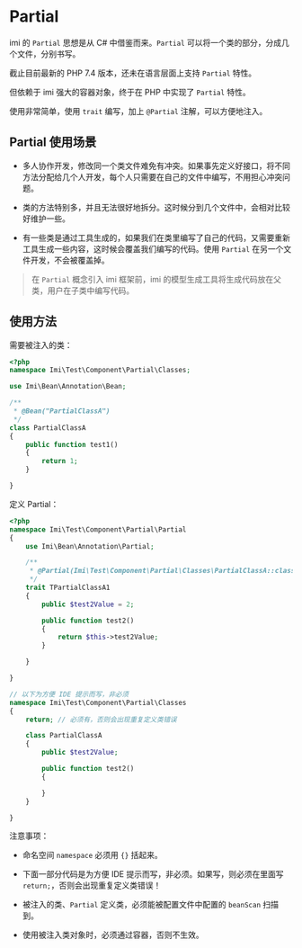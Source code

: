 # Partial

imi 的 `Partial` 思想是从 C# 中借鉴而来。`Partial` 可以将一个类的部分，分成几个文件，分别书写。

截止目前最新的 PHP 7.4 版本，还未在语言层面上支持 `Partial` 特性。

但依赖于 imi 强大的容器对象，终于在 PHP 中实现了 `Partial` 特性。

使用非常简单，使用 `trait` 编写，加上 `@Partial` 注解，可以方便地注入。

## Partial 使用场景

* 多人协作开发，修改同一个类文件难免有冲突。如果事先定义好接口，将不同方法分配给几个人开发，每个人只需要在自己的文件中编写，不用担心冲突问题。

* 类的方法特别多，并且无法很好地拆分。这时候分到几个文件中，会相对比较好维护一些。

* 有一些类是通过工具生成的，如果我们在类里编写了自己的代码，又需要重新工具生成一些内容，这时候会覆盖我们编写的代码。使用 `Partial` 在另一个文件开发，不会被覆盖掉。

> 在 `Partial` 概念引入 imi 框架前，imi 的模型生成工具将生成代码放在父类，用户在子类中编写代码。

## 使用方法

需要被注入的类：

```php
<?php
namespace Imi\Test\Component\Partial\Classes;

use Imi\Bean\Annotation\Bean;

/**
 * @Bean("PartialClassA")
 */
class PartialClassA
{
    public function test1()
    {
        return 1;
    }

}

```

定义 Partial：

```php
<?php
namespace Imi\Test\Component\Partial\Partial
{
    use Imi\Bean\Annotation\Partial;

    /**
     * @Partial(Imi\Test\Component\Partial\Classes\PartialClassA::class)
     */
    trait TPartialClassA1
    {
        public $test2Value = 2;

        public function test2()
        {
            return $this->test2Value;
        }

    }

}

// 以下为方便 IDE 提示而写，非必须
namespace Imi\Test\Component\Partial\Classes
{
    return; // 必须有，否则会出现重复定义类错误

    class PartialClassA
    {
        public $test2Value;

        public function test2()
        {

        }
    }

}
```

注意事项：

* 命名空间 `namespace` 必须用 `{}` 括起来。

* 下面一部分代码是为方便 IDE 提示而写，非必须。如果写，则必须在里面写 `return;`，否则会出现重复定义类错误！

* 被注入的类、`Partial` 定义类，必须能被配置文件中配置的 `beanScan` 扫描到。

* 使用被注入类对象时，必须通过容器，否则不生效。
